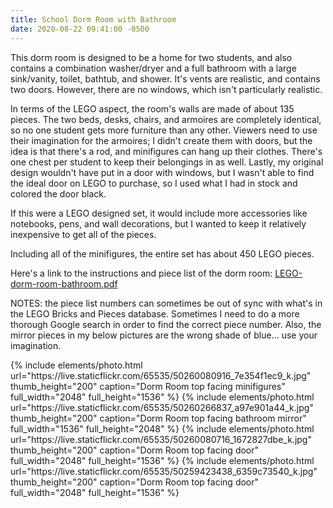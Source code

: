 ```yaml
---
title: School Dorm Room with Bathroom
date: 2020-08-22 09:41:00 -0500
---
```


This dorm room is designed to be a home for two students, and also contains a combination washer/dryer and a full bathroom with a large sink/vanity, toilet, bathtub, and shower. It's vents are realistic, and contains two doors. However, there are no windows, which isn't particularly realistic.

In terms of the LEGO aspect, the room's walls are made of about 135 pieces. The two beds, desks, chairs, and armoires are completely identical, so no one student gets more furniture than any other. Viewers need to use their imagination for the armoires; I didn't create them with doors, but the idea is that there's a rod, and minifigures can hang up their clothes. There's one chest per student to keep their belongings in as well. Lastly, my original design wouldn't have put in a door with windows, but I wasn't able to find the ideal door on LEGO to purchase, so I used what I had in stock and colored the door black.

If this were a LEGO designed set, it would include more accessories like notebooks, pens, and wall decorations, but I wanted to keep it relatively inexpensive to get all of the pieces.

Including all of the minifigures, the entire set has about 450 LEGO pieces.

Here's a link to the instructions and piece list of the dorm room: <a href="/assets/resources/LEGO-dorm-room-bathroom.pdf" target="_blank">LEGO-dorm-room-bathroom.pdf</a>

NOTES: the piece list numbers can sometimes be out of sync with what's in the LEGO Bricks and Pieces database. Sometimes I need to do a more thorough Google search in order to find the correct piece number. Also, the mirror pieces in my below pictures are the wrong shade of blue... use your imagination.

<div class="text-center photoswipe-gallery">
  {% include elements/photo.html
      url="https://live.staticflickr.com/65535/50260080916_7e354f1ec9_k.jpg"
      thumb_height="200" caption="Dorm Room top facing minifigures"
      full_width="2048" full_height="1536"
  %}
  {% include elements/photo.html
      url="https://live.staticflickr.com/65535/50260266837_a97e901a44_k.jpg"
      thumb_height="200" caption="Dorm Room top facing bathroom mirror"
      full_width="1536" full_height="2048"
  %}
  {% include elements/photo.html
      url="https://live.staticflickr.com/65535/50260080716_1672827dbe_k.jpg"
      thumb_height="200" caption="Dorm Room top facing door"
      full_width="2048" full_height="1536"
  %}
  {% include elements/photo.html
      url="https://live.staticflickr.com/65535/50259423438_6359c73540_k.jpg"
      thumb_height="200" caption="Dorm Room top facing door"
      full_width="2048" full_height="1536"
  %}
</div>
